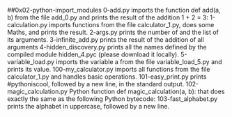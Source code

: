 ##0x02-python-import_modules
0-add.py imports the function def add(a, b) from the file add_0.py and prints the result of the addition 1 + 2 = 3:
1-calculation.py imports functions from the file calculator_1.py, does some Maths, and prints the result.
2-args.py prints the number of and the list of its arguments.
3-infinite_add.py prints the result of the addition of all arguments
4-hidden_discovery.py prints all the names defined by the compiled module hidden_4.pyc (please download it locally).
5-variable_load.py imports the variable a from the file variable_load_5.py and prints its value.
100-my_calculator.py imports all functions from the file calculator_1.py and handles basic operations.
101-easy_print.py prints #pythoniscool, followed by a new line, in the standard output.
102-magic_calculation.py Python function def magic_calculation(a, b): that does exactly the same as the following Python bytecode:
103-fast_alphabet.py prints the alphabet in uppercase, followed by a new line.
